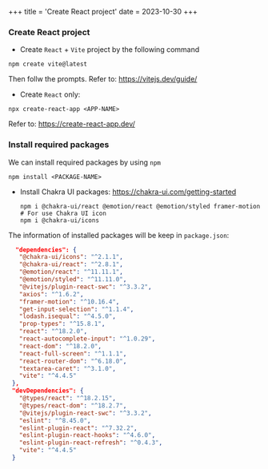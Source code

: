 +++
title = 'Create React project'
date = 2023-10-30
+++

### Create React project

- Create `React` + `Vite` project by the following command

```shell
npm create vite@latest
```

Then follw the prompts.
Refer to: https://vitejs.dev/guide/

- Create `React` only:

```shell
npx create-react-app <APP-NAME>
```

Refer to: https://create-react-app.dev/

### Install required packages

We can install required packages by using `npm`

```shell
npm install <PACKAGE-NAME>
```

- Install Chakra UI packages: https://chakra-ui.com/getting-started

  ```shell
  npm i @chakra-ui/react @emotion/react @emotion/styled framer-motion
  # For use Chakra UI icon
  npm i @chakra-ui/icons
  ```

The information of installed packages will be keep in `package.json`:

```json
  "dependencies": {
   "@chakra-ui/icons": "^2.1.1",
   "@chakra-ui/react": "^2.8.1",
   "@emotion/react": "^11.11.1",
   "@emotion/styled": "^11.11.0",
   "@vitejs/plugin-react-swc": "^3.3.2",
   "axios": "^1.6.2",
   "framer-motion": "^10.16.4",
   "get-input-selection": "^1.1.4",
   "lodash.isequal": "^4.5.0",
   "prop-types": "^15.8.1",
   "react": "^18.2.0",
   "react-autocomplete-input": "^1.0.29",
   "react-dom": "^18.2.0",
   "react-full-screen": "^1.1.1",
   "react-router-dom": "^6.18.0",
   "textarea-caret": "^3.1.0",
   "vite": "^4.4.5"
 },
 "devDependencies": {
   "@types/react": "^18.2.15",
   "@types/react-dom": "^18.2.7",
   "@vitejs/plugin-react-swc": "^3.3.2",
   "eslint": "^8.45.0",
   "eslint-plugin-react": "^7.32.2",
   "eslint-plugin-react-hooks": "^4.6.0",
   "eslint-plugin-react-refresh": "^0.4.3",
   "vite": "^4.4.5"
 }

```
